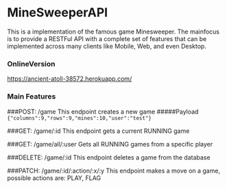 # MineSweeperAPI

This is a implementation of the famous game Minesweeper. The mainfocus is to provide a RESTFul API with a complete set 
of features that can be implemented across many clients like Mobile, Web, and even Desktop.

### OnlineVersion

https://ancient-atoll-38572.herokuapp.com/

### Main Features

###POST: /game
This endpoint creates a new game
#####Payload
`{"columns":9,"rows":9,"mines":10,"user":"test"}`

###GET: /game/:id
This endpoint gets a current RUNNING game

###GET: /game/all/:user
Gets all RUNNING games from a specific player

###DELETE: /game/:id
This endpoint deletes a game from the database

###PATCH: /game/:id/:action/:x/:y
This endpoint makes a move on a game, possible actions are: PLAY, FLAG



